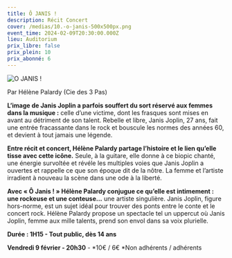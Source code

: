 ```yaml
---
title: Ô JANIS !
description: Récit Concert
cover: /medias/10.-o-janis-500x500px.png
event_time: 2024-02-09T20:30:00.000Z
lieu: Auditorium
prix_libre: false
prix_plein: 10
prix_abonné: 6
---
```

![O JANIS !](/medias/10.-o-janis-500x500px.png "Récit Concert")

Par Hélène Palardy (Cie des 3 Pas)

**L’image de Janis Joplin a parfois souffert du sort réservé aux femmes dans la musique :** celle d’une victime, dont les frasques sont mises en avant au détriment de son talent. Rebelle et libre, Janis Joplin, 27 ans, fait une entrée fracassante dans le rock et bouscule les normes des années 60, et devient à tout jamais une légende. 

**Entre récit et concert, Hélène Palardy partage l’histoire et le lien qu’elle tisse avec cette icône.** Seule, à la guitare, elle donne à ce biopic chanté, une énergie survoltée et révéle les multiples voies que Janis Joplin a ouvertes et rappelle ce que son époque dit de la nôtre. La femme et l’artiste irradient à nouveau la scène dans une ode à la liberté. 

**Avec « Ô Janis ! » Hélène Palardy conjugue ce qu’elle est intimement : une rockeuse et une conteuse...** une artiste singulière. Janis Joplin, figure hors-norme, est un sujet idéal pour trouver des ponts entre le conte et le concert rock. Hélène Palardy propose un spectacle tel un uppercut où Janis Joplin, femme aux mille talents, prend son envol dans sa voix plurielle.

**Durée : 1H15 - Tout public, dès 14 ans**

**Vendredi 9 février - 20h30** - \*10€ / 6€  \*Non adhérents / adhérents